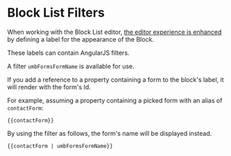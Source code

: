 # Block List Filters

When working with the Block List editor, [the editor experience is enhanced](https://docs.umbraco.com/umbraco-cms/fundamentals/backoffice/property-editors/built-in-umbraco-property-editors/block-editor/block-list-editor#editor-appearance) by defining a label for the appearance of the Block.

These labels can contain AngularJS filters.

A filter `umbFormsFormName` is available for use.

If you add a reference to a property containing a form to the block's label, it will render with the form's Id.

For example, assuming a property containing a picked form with an alias of `contactForm`:

```
{{contactForm}}
```

By using the filter as follows, the form's name will be displayed instead.

```
{{contactForm | umbFormsFormName}}
```
